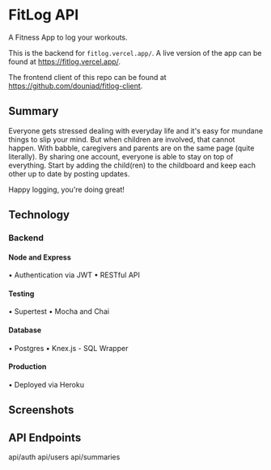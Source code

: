 # FitLog API 

A Fitness App to log your workouts.

This is the backend for `fitlog.vercel.app/`. A live version of the app can be found at https://fitlog.vercel.app/.

The frontend client of this repo can be found at https://github.com/douniad/fitlog-client.

## Summary

Everyone gets stressed dealing with everyday life and it's easy for mundane things to slip your mind. But when children are involved, that cannot happen. With babble, caregivers and parents are on the same page (quite literally). By sharing one account, everyone is able to stay on top of everything. Start by adding the child(ren) to the childboard and keep each other up to date by posting updates.

Happy logging, you're doing great!

## Technology

### Backend

#### Node and Express

• Authentication via JWT
• RESTful API
#### Testing

• Supertest
• Mocha and Chai

#### Database

• Postgres
• Knex.js - SQL Wrapper

#### Production

• Deployed via Heroku

## Screenshots


## API Endpoints

api/auth
api/users
api/summaries
